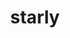 ---
id: 396
title: starly
types: [normal,flying]
image: https://raw.githubusercontent.com/PokeAPI/sprites/master/sprites/pokemon/396.png
---
